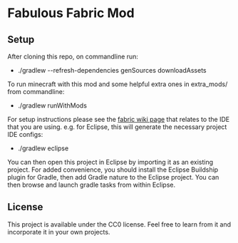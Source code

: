 # Fabulous Fabric Mod

## Setup

After cloning this repo, on commandline run:

 * ./gradlew --refresh-dependencies genSources downloadAssets
 
To run minecraft with this mod and some helpful extra ones in extra_mods/ from commandline:

 * ./gradlew runWithMods  
 
For setup instructions please see the [fabric wiki page](https://fabricmc.net/wiki/tutorial:setup) 
that relates to the IDE that you are using. e.g. for Eclipse, this will generate the necessary project IDE configs:

 * ./gradlew eclipse 

You can then open this project in Eclipse by importing it as an existing project. 
For added convenience, you should install the Eclipse Buildship plugin for Gradle, 
then add Gradle nature to the Eclipse project.  You can then browse and launch 
gradle tasks from within Eclipse.

## License

This project is available under the CC0 license. Feel free to learn from it and incorporate it in your own projects.
